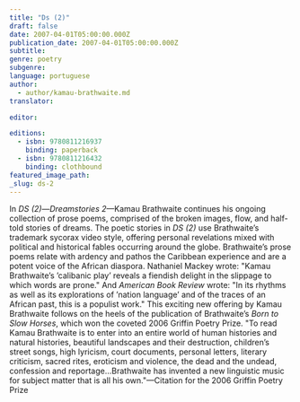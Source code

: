 ```yaml
---
title: "Ds (2)"
draft: false
date: 2007-04-01T05:00:00.000Z
publication_date: 2007-04-01T05:00:00.000Z
subtitle:
genre: poetry
subgenre:
language: portuguese
author:
  - author/kamau-brathwaite.md
translator:

editor:

editions:
  - isbn: 9780811216937
    binding: paperback
  - isbn: 9780811216432
    binding: clothbound
featured_image_path:
_slug: ds-2
---
```


In _DS (2)_—_Dreamstories 2_—Kamau Brathwaite continues his ongoing collection of prose poems, comprised of the broken images, flow, and half-told stories of dreams. The poetic stories in _DS (2)_ use Brathwaite’s trademark sycorax video style, offering personal revelations mixed with political and historical fables occurring around the globe. Brathwaite’s prose poems relate with ardency and pathos the Caribbean experience and are a potent voice of the African diaspora. Nathaniel Mackey wrote: "Kamau Brathwaite’s ’calibanic play’ reveals a fiendish delight in the slippage to which words are prone." And _American Book Review_ wrote: "In its rhythms as well as its explorations of ’nation language’ and of the traces of an African past, this is a populist work." This exciting new offering by Kamau Brathwaite follows on the heels of the publication of Brathwaite’s _Born to Slow Horses_, which won the coveted 2006 Griffin Poetry Prize. "To read Kamau Brathwaite is to enter into an entire world of human histories and natural histories, beautiful landscapes and their destruction, children’s street songs, high lyricism, court documents, personal letters, literary criticism, sacred rites, eroticism and violence, the dead and the undead, confession and reportage...Brathwaite has invented a new linguistic music for subject matter that is all his own."—Citation for the 2006 Griffin Poetry Prize

